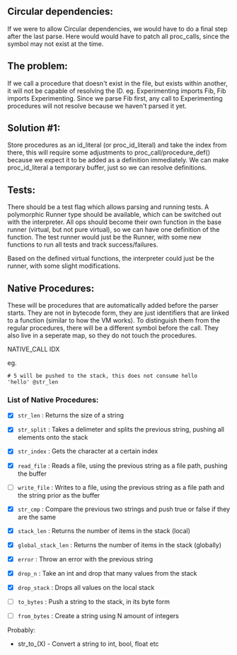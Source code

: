 ## Circular dependencies:

If we were to allow Circular dependencies, we would have to do a final step after 
the last parse. Here would would have to patch all proc_calls, since the symbol may
not exist at the time.

## The problem:
If we call a procedure that doesn't exist in the file, but exists within another,
it will not be capable of resolving the ID. eg. Experimenting imports Fib, Fib imports
Experimenting. Since we parse Fib first, any call to Experimenting procedures will not
resolve because we haven't parsed it yet.

## Solution #1:
Store procedures as an id_literal (or proc_id_literal) and take the index from there,
this will require some adjustments to proc_call/procedure_def() because we expect it
to be added as a definition immediately. We can make proc_id_literal a temporary buffer,
just so we can resolve definitions.


## Tests:
There should be a test flag which allows parsing and running tests. A polymorphic Runner type should be
available, which can be switched out with the interpreter. All ops should become their own function in
the base runner (virtual, but not pure virtual), so we can have one definition of the function. The 
test runner would just be the Runner, with some new functions to run all tests and track success/failures.

Based on the defined virtual functions, the interpreter could just be the runner, with some slight modifications.


## Native Procedures:
These will be procedures that are automatically added before the parser starts. They are not in bytecode form, they are just
identifiers that are linked to a function (similar to how the VM works). To distinguish them from the regular procedures,
there will be a different symbol before the call. They also live in a seperate map, so they do not touch the procedures.

NATIVE_CALL IDX

eg.
```
# 5 will be pushed to the stack, this does not consume hello
'hello' @str_len
```

### List of Native Procedures:
* [x] `str_len` : Returns the size of a string
* [x] `str_split` : Takes a delimeter and splits the previous string, pushing all elements onto the stack
* [x] `str_index` : Gets the character at a certain index
* [x] `read_file` : Reads a file, using the previous string as a file path, pushing the buffer
* [ ] `write_file` : Writes to a file, using the previous string as a file path and the string prior as the buffer
* [x] `str_cmp` : Compare the previous two strings and push true or false if they are the same
* [x] `stack_len` : Returns the number of items in the stack (local)
* [x] `global_stack_len` : Returns the number of items in the stack (globally)
* [x] `error` : Throw an error with the previous string
* [x] `drop_n` : Take an int and drop that many values from the stack
* [x] `drop_stack` : Drops all values on the local stack

* [ ] `to_bytes` : Push a string to the stack, in its byte form
* [ ] `from_bytes` : Create a string using N amount of integers

Probably:
- str_to_(X) - Convert a string to int, bool, float etc